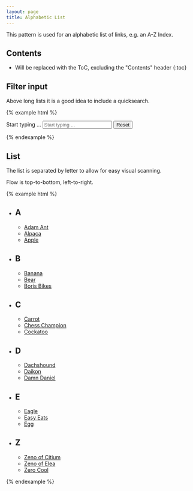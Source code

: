 ```yaml
---
layout: page
title: Alphabetic List
---
```


This pattern is used for an alphabetic list of links, e.g. an A-Z Index.

## Contents

* Will be replaced with the ToC, excluding the "Contents" header
{:toc}

## Filter input

Above long lists it is a good idea to include a quicksearch.

{% example html %}
<div class="row">
  <div class="col-md-6">
    <form>
      <div class="cr-input-group cr-filter-input">
        <label for="filter-input" id="filter-label">Start typing ...</label>
        <input data-cr-filter-list="foo" type="search" class="cr-input-group__input cr-filter-input__input" id="filter-input" placeholder="Start typing ..." aria-describedby="filter-label" autocomplete="off" autocorrect="off">
        <span class="cr-input-group__button cr-filter-input__button">
          <button type="reset" class="btn btn-default btn-reset" aria-label="Reset filter">
            <span class="sr-only">Reset</span>
            <span class="cr-input-group__icon" aria-hidden="true"></span>
          </button>
        </span>
      </div>
    </form>
  </div>
</div>
{% endexample %}

## List

The list is separated by letter to allow for easy visual scanning.

Flow is top-to-bottom, left-to-right.

{% example html %}
<ul class="cr-index" id="foo">
    <li class="cr-index__category">
        <h2 class="cr-index__category-label">A</h2>
        <ul class="cr-index__list">
            <li class="cr-index__list-item"><a href="#">Adam Ant</a></li>
            <li class="cr-index__list-item"><a href="#">Alpaca</a></li>
            <li class="cr-index__list-item"><a href="#">Apple</a></li>
        </ul>
    </li>
    <li class="cr-index__category">
        <h2 class="cr-index__category-label">B</h2>
        <ul class="cr-index__list">
            <li class="cr-index__list-item"><a href="#">Banana</a></li>
            <li class="cr-index__list-item"><a href="#">Bear</a></li>  
            <li class="cr-index__list-item"><a href="#">Boris Bikes</a></li>
        </ul>
    </li>
    <li class="cr-index__category">
        <h2 class="cr-index__category-label">C</h2>
        <ul class="cr-index__list">
            <li class="cr-index__list-item"><a href="#">Carrot</a></li>
            <li class="cr-index__list-item"><a href="#">Chess Champion</a></li>
            <li class="cr-index__list-item"><a href="#">Cockatoo</a></li>  
        </ul>
    </li>
    <li class="cr-index__category">
        <h2 class="cr-index__category-label">D</h2>
        <ul class="cr-index__list">
            <li class="cr-index__list-item"><a href="#">Dachshound</a></li>  
            <li class="cr-index__list-item"><a href="#">Daikon</a></li>
            <li class="cr-index__list-item"><a href="#">Damn Daniel</a></li>
        </ul>
    </li>
    <li class="cr-index__category">
        <h2 class="cr-index__category-label">E</h2>
        <ul class="cr-index__list">
            <li class="cr-index__list-item"><a href="#">Eagle</a></li>  
            <li class="cr-index__list-item"><a href="#">Easy Eats</a></li>
            <li class="cr-index__list-item"><a href="#">Egg</a></li>
        </ul>
    </li>
    <li class="cr-index__category">
        <h2 class="cr-index__category-label">Z</h2>
        <ul class="cr-index__list">
            <li class="cr-index__list-item"><a href="#">Zeno of Citium</a></li>  
            <li class="cr-index__list-item"><a href="#">Zeno of Elea</a></li>
            <li class="cr-index__list-item"><a href="#">Zero Cool</a></li>
        </ul>
    </li>
</ul>
{% endexample %}
